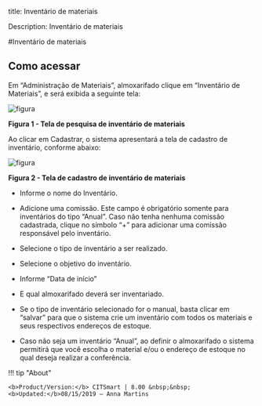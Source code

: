 title: Inventário de materiais

Description: Inventário de materiais

\#Inventário de materiais

Como acessar
------------

Em “Administração de Materiais”, almoxarifado clique em “Inventário de
Materiais”, e será exibida a seguinte tela:

  ![figura](images/material-1.png)

 **Figura 1 - Tela de pesquisa de inventário de materiais**

Ao clicar em Cadastrar, o sistema apresentará a tela de cadastro de inventário,
conforme abaixo:

  ![figura](images/material-2.png)

 **Figura 2 - Tela de cadastro de inventário de materiais**

-   Informe o nome do Inventário.

-   Adicione uma comissão. Este campo é obrigatório somente para inventários do
    tipo “Anual”. Caso não tenha nenhuma comissão cadastrada, clique no símbolo
    “+” para adicionar uma comissão responsável pelo inventário.

-   Selecione o tipo de inventário a ser realizado.

-   Selecione o objetivo do inventário.

-   Informe “Data de início”

-   E qual almoxarifado deverá ser inventariado.

-   Se o tipo de inventário selecionado for o manual, basta clicar em “salvar”
    para que o sistema crie um inventário com todos os materiais e seus
    respectivos endereços de estoque.

-   Caso não seja um inventário “Anual”, ao definir o almoxarifado o sistema
    permitirá que você escolha o material e/ou o endereço de estoque no qual
    deseja realizar a conferência.


!!! tip "About"

    <b>Product/Version:</b> CITSmart | 8.00 &nbsp;&nbsp;
    <b>Updated:</b>08/15/2019 – Anna Martins
